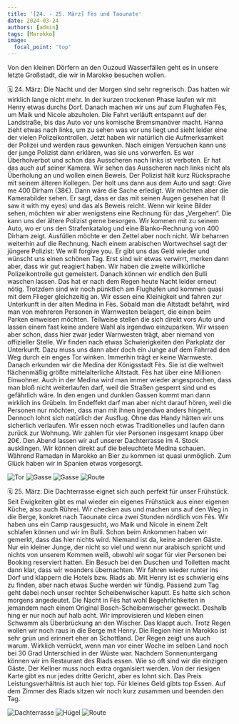 ```yaml
---
title: '[24. - 25. März] Fès und Taounate'
date: 2024-03-24
authors: [admin]
tags: [Marokko]
image:
  focal_point: 'top'
---
```

Von den kleinen Dörfern an den Ouzoud Wasserfällen geht es in unsere letzte Großstadt, die wir in Marokko besuchen wollen.

<!--more-->

🗓️ 24. März: Die Nacht und der Morgen sind sehr regnerisch. Das hatten wir wirklich lange nicht mehr. In der kurzen trockenen Phase laufen wir mit Henry etwas durchs Dorf. Danach machen wir uns auf zum Flughafen Fès, um Maik und Nicole abzuholen. Die Fahrt verläuft entspannt auf der Landstraße, bis das Auto vor uns komische Bremsmanöver macht. Hanna zieht etwas nach links, um zu sehen was vor uns liegt und sieht leider eine der vielen Polizeikontrollen. Jetzt haben wir natürlich die Aufmerksamkeit der Polizei und werden raus gewunken. Nach einigen Versuchen kann uns der junge Polizist dann erklären, was sie uns vorwerfen. Es war Überholverbot und schon das Ausscheren nach links ist verboten. Er hat das auch auf seiner Kamera. Wir sehen das Ausscheren nach links nicht als Überholung an und wollen einen Beweis. Der Polizist hält kurz Rücksprache mit seinem älteren Kollegen. Der holt uns dann aus dem Auto und sagt: Give me 400 Dirham (38€). Dann wäre die Sache erledigt. Wir möchten aber die Kamerabilder sehen. Er sagt, dass er das mit seinen Augen gesehen hat (I saw it with my eyes) und das als Beweis reicht. Wenn wir keine Bilder sehen, möchten wir aber wenigstens eine Rechnung für das „Vergehen“. Die kann uns der ältere Polizist gerne besorgen. Wir kommen mit zu seinem Auto, wo er uns den Strafenkatalog und eine Blanko-Rechnung von 400 Dirham zeigt. Ausfüllen möchte er den Zettel aber noch nicht. Wir beharren weiterhin auf die Rechnung. Nach einem arabischen Wortwechsel sagt der jüngere Polizist: We will forgive you. Er gibt uns das Geld wieder und wünscht uns einen schönen Tag. Erst sind wir etwas verwirrt, merken dann aber, dass wir gut reagiert haben. Wir haben die zweite willkürliche Polizeikontrolle gut gemeistert. Danach können wir endlich den Bulli waschen lassen. Das hat er nach dem Regen heute Nacht leider erneut nötig. Trotzdem sind wir noch pünktlich am Flughafen und kommen quasi mit dem Flieger gleichzeitig an. Wir essen eine Kleinigkeit und fahren zur Unterkunft in der alten Medina in Fès. Sobald man die Altstadt befährt, wird man von mehreren Personen in Warnwesten belagert, die einen beim Parken einweisen möchten. Teilweise stellen die sich direkt vors Auto und lassen einem fast keine andere Wahl als irgendwo einzuparken. Wir wissen aber schon, dass hier zwar jeder Warnwesten trägt, aber niemand von offizieller Stelle. Wir finden nach etwas Schwierigkeiten den Parkplatz der Unterkunft. Dazu muss uns dann aber doch ein Junge auf dem Fahrrad den Weg durch ein enges Tor winken. Immerhin trägt er keine Warnweste. Danach erkunden wir die Medina der Königsstadt Fès. Sie ist die weltweit flächenmäßig größte mittelalterliche Altstadt. Fès hat über eine Millionen Einwohner. Auch in der Medina wird man immer wieder angesprochen, dass man bloß nicht weiterlaufen darf, weil die Straßen gesperrt sind und es gefährlich wäre. In den engen und dunklen Gassen kommt man dann wirklich ins Grübeln. Im Endeffekt darf man aber nicht darauf hören, weil die Personen nur möchten, dass man mit ihnen irgendwo anders hingeht. Dennoch lohnt sich natürlich der Ausflug. Ohne das Handy hätten wir uns sicherlich verlaufen. Wir essen noch etwas Traditionelles und laufen dann zurück zur Wohnung. Wir zahlen für vier Personen insgesamt knapp über 20€. Den Abend lassen wir auf unserer Dachterrasse im 4. Stock ausklingen. Wir können direkt auf die beleuchtete Medina schauen. Während Ramadan in Marokko an Bier zu kommen ist quasi unmöglich. Zum Glück haben wir in Spanien etwas vorgesorgt.

<img src="Tor.jpg" alt="Tor" caption="">

<img src="GasseLicht.jpg" alt="Gasse" caption=" ">

<img src="GasseGruen.jpg" alt="Gasse" caption=" ">

<img src="Route_24.03.24.jpg" alt="Route" caption=" ">

🗓️ 25. März: Die Dachterrasse eignet sich auch perfekt für unser Frühstück. Seit Ewigkeiten gibt es mal wieder ein eigenes Frühstück aus einer eigenen Küche, also auch Rührei. Wir checken aus und machen uns auf den Weg in die Berge, konkret nach Taounate circa zwei Stunden nördlich von Fès. Wir haben uns ein Camp rausgesucht, wo Maik und Nicole in einem Zelt schlafen können und wir im Bulli. Schon beim Ankommen haben wir gemerkt, dass das hier nichts wird. Niemand ist da, keine anderen Gäste. Nur ein kleiner Junge, der nicht so viel und wenn nur arabisch spricht und nichts von unserem Kommen weiß, obwohl wir sogar für vier Personen bei Booking reserviert hatten. Ein Besuch bei den Duschen und Toiletten macht dann klar, dass wir woanders übernachten. Wir fahren wieder runter ins Dorf und klappern die Hotels bzw. Riads ab. Mit Henry ist es schwierig eins zu finden, aber nach etwas Suche werden wir fündig. Passend zum Tag geht dabei noch unser rechter Scheibenwischer kaputt. Es hatte sich schon morgens angedeutet. Die Nacht in Fès hat wohl Begehrlichkeiten in jemandem nach einem Original Bosch-Scheibenwischer geweckt. Deshalb hing er nur noch auf halb acht. Wir improvisieren und kleben einen Schwamm als Überbrückung an den Wischer. Das klappt auch. Trotz Regen wollen wir noch raus in die Berge mit Henry. Die Region hier in Marokko ist sehr grün und erinnert eher an Schottland. Der Regen zeigt uns auch warum. Wirklich verrückt, wenn man vor einer Woche im selben Land noch bei 30 Grad Unterschied in der Wüste war. Nachdem Sonnenuntergang können wir im Restaurant des Riads essen. Wie so oft sind wir die einzigen Gäste. Der Kellner muss noch extra organisiert werden. Von der riesigen Karte gibt es nur jedes dritte Gericht, aber es lohnt sich. Das Preis Leistungsverhältnis ist auch hier top. Für kleines Geld gibts top Essen. Auf dem Zimmer des Riads sitzen wir noch kurz zusammen und beenden den Tag.

<img src="Dachterrasse.jpg" alt="Dachterrasse" caption="">

<img src="Huegel.jpg" alt="Hügel" caption="">

<img src="Route_25.03.24.jpg" alt="Route" caption=" ">